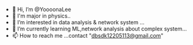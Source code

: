 - 👋 Hi, I’m @YoooonaLee 
- 💞️ I'm major in physics..
- 👀 I’m interested in data analysis & network system ...
- 🌱 I’m currently learning ML,network analysis about complex system...
- 📫 How to reach me ...contact  "dbsdk12205113@gmail.com"


<!---
YoooonaLee/YoooonaLee is a ✨ special ✨ repository because its `README.md` (this file) appears on your GitHub profile.
You can click the Preview link to take a look at your changes.
--->
